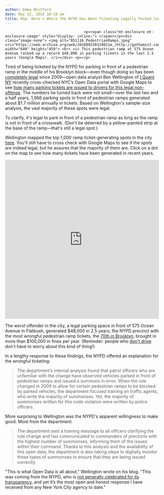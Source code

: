 ```yaml
---
author: Emma Whitford
date: May 12, 2016 10:10 am
title: Map: Here's Where The NYPD Has Been Ticketing Legally Parked Cars
---
```


	
										<p><span class="mt-enclosure mt-enclosure-image" style="display: inline;"> </span></p><div class="image-none"> <img alt="051116_PedestrianRamps.jpeg" src="https://web.archive.org/web/20160923031902im_/http://gothamist.com/attachments/nyc_ewhitford/051116_PedestrianRamps.jpeg" width="640" height="459"> <br> <i> This pedestrian ramp at 575 Ocean Avenue racked up a record $48,000 in parking tickets in the last 2.5 years (Google Maps). </i></div> <p></p>

<p>Tired of being ticketed by the NYPD for parking in front of a pedestrian ramp in the middle of his Brooklyn block&#x2014;even though doing so has been <a href="https://web.archive.org/web/20160923031902/http://t.umblr.com/redirect?z=http%3A%2F%2F50.56.218.160%2Farchive%2Fcategory.php%3Fcategory_id%3D31%26id%3D27042&amp;t=ZDkwODNjOGRiNWY3YTY5OTE5YmNmNGNlYTdkMjFiMDhlNjJjMzc0Nix5cWpTYnZOcw%3D%3D">completely legal</a> since 2009&#x2014;open data analyst Ben Wellington of <a href="https://web.archive.org/web/20160923031902/http://iquantny.tumblr.com/">I Quant NY</a> recently cross-checked NYC&#x2019;s Open Data portal with Google Maps to see <a href="https://web.archive.org/web/20160923031902/http://iquantny.tumblr.com/post/144197004989/the-nypd-was-systematically-ticketing-legally">how many parking tickets are issued to drivers for this legal non-offense</a>. The numbers he turned back were not small&#x2014;over the last two and a half years, 1,966 parking spots in front of pedestrian ramps generated about $1.7 million annually in tickets. Based on Wellington&apos;s sample-size analysis, the vast majority of these spots were legal. </p>

<p>To clarify, it&apos;s legal to park in front of a pedestrian ramp as long as the ramp is not in front of a crosswalk. (Don&apos;t be deterred by a yellow-painted strip at the base of the ramp&#x2014;that&apos;s still a legal spot.) </p>

<p>Wellington mapped the top 1,000 ramp ticket-generating spots in the city <a href="https://web.archive.org/web/20160923031902/http://iquantny.tumblr.com/post/144197004989/the-nypd-was-systematically-ticketing-legally">here</a>. You&apos;ll still have to cross check with Google Maps to see if the spots are indeed legal, but he assures that the majority of them are. Click on a dot on the map to see how many tickets have been generated in recent years. </p>

<p><iframe width="100%" height="520" frameborder="0" src="https://web.archive.org/web/20160923031902if_/https://benwellington.cartodb.com/viz/847dad7a-0db8-11e6-aa9a-0ea31932ec1d/embed_map" allowfullscreen webkitallowfullscreen="" mozallowfullscreen="" oallowfullscreen="" msallowfullscreen=""></iframe></p>

<p>The worst offender in the city, a legal parking space in front of 575 Ocean Avenue in Flatbush, generated $48,000 in 2.5 years; the NYPD precinct with the most wrongful pedestrian ramp tickets, the <a href="https://web.archive.org/web/20160923031902/https://twitter.com/nypd70pct">70th in Brooklyn</a>, brought in more than $100,000 in fines per year. (Reminder: people who <a href="https://web.archive.org/web/20160923031902/http://gothamist.com/2016/03/25/war_on_cars.php">don&apos;t drive</a> don&apos;t have to worry about this kind of thing!)</p>

<p>In a lengthy response to these findings, the NYPD offered an explanation for the wrongful ticketing:</p><blockquote>The department&#x2019;s internal analysis found that patrol officers who are unfamiliar with the change have observed vehicles parked in front of pedestrian ramps and issued a summons in error. When the rule changed in 2009 to allow for certain pedestrian ramps to be blocked by parked vehicles, the department focused training on traffic agents, who write the majority of summonses. Yet, the majority of summonses written for this code violation were written by police officers. </blockquote> More surprising to Wellington was the NYPD&apos;s apparent willingness to make good. More from the department:<blockquote>The department sent a training message to all officers clarifying the rule change and has communicated to commanders of precincts with the highest number of summonses, informing them of the issues within their command. Thanks to this analysis and the availability of this open data, the department is also taking steps to digitally monitor these types of summonses to ensure that they are being issued correctly.</blockquote>&quot;This is what Open Data is all about,&quot; Wellington wrote on his blog. &quot;This was coming from the NYPD, who is <a href="https://web.archive.org/web/20160923031902/http://gothamist.com/2016/03/09/nypd_muslim_spying_secrets.php">not generally celebrated for its transparency</a>, and yet it&#x2019;s the most open and honest response I have received from any New York City agency to date.&quot;<p></p>					
										
									
				